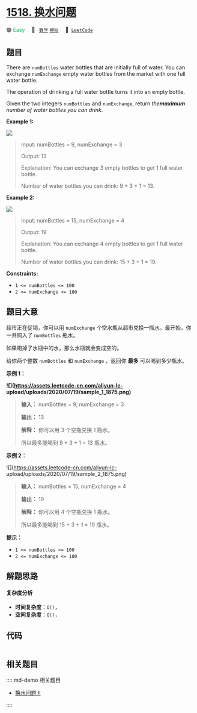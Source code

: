 # [1518. 换水问题](https://leetcode.com/problems/water-bottles)

🟢 <font color=#15bd66>Easy</font>&emsp; 🔖&ensp; [`数学`](/leetcode/outline/tag/math.md) [`模拟`](/leetcode/outline/tag/simulation.md)&emsp; 🔗&ensp;[`LeetCode`](https://leetcode.com/problems/water-bottles)


## 题目

There are `numBottles` water bottles that are initially full of water. You can
exchange `numExchange` empty water bottles from the market with one full water
bottle.

The operation of drinking a full water bottle turns it into an empty bottle.

Given the two integers `numBottles` and `numExchange`, return _the**maximum**
number of water bottles you can drink_.



**Example 1:**

![](https://assets.leetcode.com/uploads/2020/07/01/sample_1_1875.png)

> Input: numBottles = 9, numExchange = 3
> 
> Output: 13
> 
> Explanation: You can exchange 3 empty bottles to get 1 full water bottle.
> 
> Number of water bottles you can drink: 9 + 3 + 1 = 13.

**Example 2:**

![](https://assets.leetcode.com/uploads/2020/07/01/sample_2_1875.png)

> Input: numBottles = 15, numExchange = 4
> 
> Output: 19
> 
> Explanation: You can exchange 4 empty bottles to get 1 full water bottle. 
> 
> Number of water bottles you can drink: 15 + 3 + 1 = 19.

**Constraints:**

  * `1 <= numBottles <= 100`
  * `2 <= numExchange <= 100`


## 题目大意

超市正在促销，你可以用 `numExchange` 个空水瓶从超市兑换一瓶水。最开始，你一共购入了 `numBottles` 瓶水。

如果喝掉了水瓶中的水，那么水瓶就会变成空的。

给你两个整数 `numBottles` 和 `numExchange` ，返回你 **最多** 可以喝到多少瓶水。



**示例 1：**

**![](https://assets.leetcode-cn.com/aliyun-lc-
upload/uploads/2020/07/19/sample_1_1875.png)**

> 
> 
> 
> 
> 
> **输入：** numBottles = 9, numExchange = 3
> 
> **输出：** 13
> 
> **解释：** 你可以用 3 个空瓶兑换 1 瓶水。
> 
> 所以最多能喝到 9 + 3 + 1 = 13 瓶水。
> 
> 

**示例 2：**

![](https://assets.leetcode-cn.com/aliyun-lc-
upload/uploads/2020/07/19/sample_2_1875.png)

> 
> 
> 
> 
> 
> **输入：** numBottles = 15, numExchange = 4
> 
> **输出：** 19
> 
> **解释：** 你可以用 4 个空瓶兑换 1 瓶水。
> 
> 所以最多能喝到 15 + 3 + 1 = 19 瓶水。
> 
> 





**提示：**

  * `1 <= numBottles <= 100`
  * `2 <= numExchange <= 100`


## 解题思路

#### 复杂度分析

- **时间复杂度**：`O()`，
- **空间复杂度**：`O()`，

## 代码

```javascript

```

## 相关题目

:::: md-demo 相关题目
- [换水问题 II](https://leetcode.com/problems/water-bottles-ii)

::::
